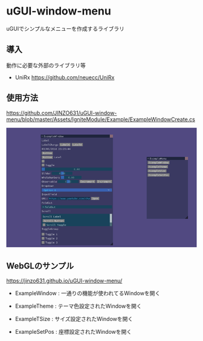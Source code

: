 # uGUI-window-menu

uGUIでシンプルなメニューを作成するライブラリ

## 導入

動作に必要な外部のライブラリ等

- UniRx https://github.com/neuecc/UniRx

## 使用方法

https://github.com/JINZO631/uGUI-window-menu/blob/master/Assets/IgniteModule/Example/ExampleWindowCreate.cs

![image](https://github.com/JINZO631/uGUI-window-menu/blob/master/image/ss01.gif)

## WebGLのサンプル

https://jinzo631.github.io/uGUI-window-menu/


* ExampleWindow : 一通りの機能が使われてるWindowを開く
  
* ExampleTheme : テーマ色設定されたWindowを開く
  
* ExampleTSize : サイズ設定されたWindowを開く
  
* ExampleSetPos : 座標設定されたWindowを開く
  
  
